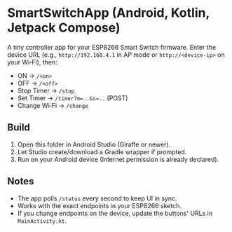 # SmartSwitchApp (Android, Kotlin, Jetpack Compose)

A tiny controller app for your ESP8266 Smart Switch firmware. Enter the device URL (e.g., `http://192.168.4.1` in AP mode or `http://<device-ip>` on your Wi‑Fi), then:
- ON → `/<on>`
- OFF → `/<off>`
- Stop Timer → `/stop`
- Set Timer → `/timer?m=..&s=..` (POST)
- Change Wi‑Fi → `/change`

## Build
1. Open this folder in Android Studio (Giraffe or newer).
2. Let Studio create/download a Gradle wrapper if prompted.
3. Run on your Android device (Internet permission is already declared).

## Notes
- The app polls `/status` every second to keep UI in sync.
- Works with the exact endpoints in your ESP8266 sketch.
- If you change endpoints on the device, update the buttons' URLs in `MainActivity.kt`.